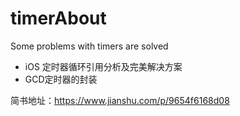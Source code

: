 # timerAbout
Some problems with timers are solved

- iOS 定时器循环引用分析及完美解决方案 
- GCD定时器的封装

简书地址：https://www.jianshu.com/p/9654f6168d08
